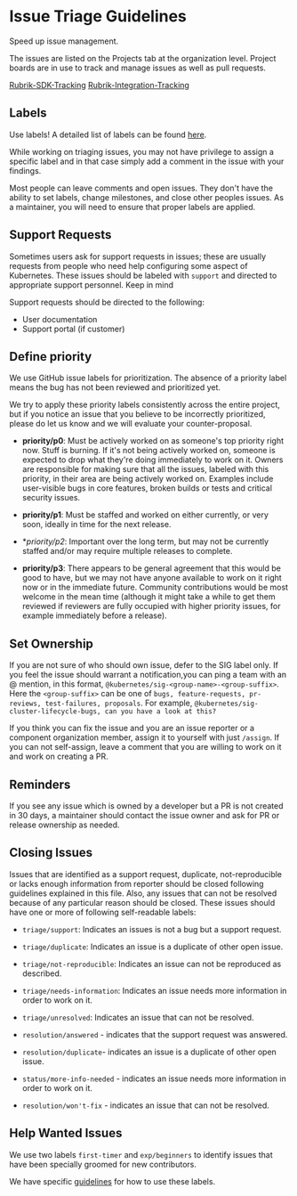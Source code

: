 # Issue Triage Guidelines

Speed up issue management.

The issues are listed on the Projects tab at the organization level. Project boards are in use to track and manage issues as well as pull requests. 

[Rubrik-SDK-Tracking](https://github.com/orgs/rubrikinc/projects/1)
[Rubrik-Integration-Tracking](https://github.com/orgs/rubrikinc/projects/2)

## Labels

Use labels! A detailed list of labels can be found [here](). 

While working on triaging issues, you may not have privilege to assign a specific label and in that case simply add a comment in the issue with your findings.

Most people can leave comments and open issues. They don't have the ability to set labels, change milestones, and close other peoples issues. As a maintainer, you will need to ensure that proper labels are applied.

## Support Requests

Sometimes users ask for support requests in issues; these are usually requests from people who need help configuring some aspect of Kubernetes. These issues should be labeled with `support` and directed to appropriate support personnel. Keep in mind

Support requests should be directed to the following:

* User documentation
* Support portal (if customer)


## Define priority

We use GitHub issue labels for prioritization. The absence of a priority label means the bug has not been reviewed and prioritized yet.

We try to apply these priority labels consistently across the entire project, but if you notice an issue that you believe to be incorrectly prioritized, please do let us know and we will evaluate your counter-proposal.

- **priority/p0**: Must be actively worked on as someone's top priority right now. Stuff is burning. If it's not being actively worked on, someone is expected to drop what they're doing immediately to work on it. Owners are responsible for making sure that all the issues, labeled with this priority, in their area are being actively worked on. Examples include
user-visible bugs in core features, broken builds or tests and critical security issues.

- **priority/p1**: Must be staffed and worked on either currently, or very soon, ideally in time for the next release.

- **priority/p2*: Important over the long term, but may not be currently staffed and/or may require multiple releases to complete.

- **priority/p3**: There appears to be general agreement that this would be good to have, but we may not have anyone available to work on it right now or in the immediate future. Community contributions would be most welcome in the mean time (although it might take a while to get them reviewed if reviewers are fully occupied with higher priority issues, for example immediately before a release).

## Set Ownership

If you are not sure of who should own issue, defer to the
SIG label only. If you feel the issue should warrant a notification,you can ping
a team with an @ mention, in this format, `@kubernetes/sig-<group-name>-<group-suffix>`.
Here the `<group-suffix>` can be one of `bugs, feature-requests, pr-reviews, test-failures, proposals`.
For example, `@kubernetes/sig-cluster-lifecycle-bugs, can you have a look at this?`

If you think you can fix the issue and you are an issue reporter or a component
organization member, assign it to yourself with just `/assign`. If you can not
self-assign, leave a comment that you are willing to work on it and work on
creating a PR.

## Reminders

If you see any issue which is owned by a developer but a PR is not created in 30 days, a maintainer should contact the issue owner and ask for PR or release ownership as needed.

## Closing Issues
Issues that are identified as a support request, duplicate, not-reproducible or lacks enough information from reporter should be closed following guidelines explained in this file. Also, any issues that can not be resolved because of any particular reason should be closed. These issues should have one or more of following self-readable labels:

* `triage/support`: Indicates an issues is not a bug but a support request.
* `triage/duplicate`: Indicates an issue is a duplicate of other open issue.
* `triage/not-reproducible`: Indicates an issue can not be reproduced as
described.
* `triage/needs-information`: Indicates an issue needs more information in
order to work on it.
* `triage/unresolved`: Indicates an issue that can not be resolved.


* `resolution/answered` - indicates that the support request was answered.
* `resolution/duplicate`- indicates an issue is a duplicate of other open issue.
* `status/more-info-needed` - indicates an issue needs more information in order to work on it.
* `resolution/won't-fix` - indicates an issue that can not be resolved.


## Help Wanted Issues

We use two labels `first-timer` and `exp/beginners` to identify issues that have been specially groomed for new contributors.

We have specific [guidelines](/maintainers/guide/labels.md) for how to use these labels. 
